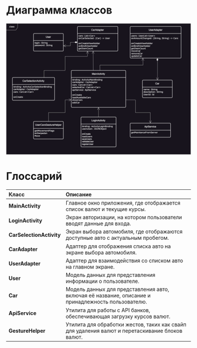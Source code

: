 # Диаграмма классов  

![Диаграмма классов](images/class_diagram.png) 

# Глоссарий

| Класс | Описание |
|:---|:---|
| **MainActivity** | Главное окно приложения, где отображается список валют и текущие курсы. |
| **LoginActivity** | Экран авторизации, на котором пользователи вводят данные для входа. |
| **CarSelectionActivity** | Экран выбора автомобиля, где отображаются доступные авто с актуальным пробегом. |
| **CarAdapter** | Адаптер для отображения списка авто на экране выбора автомобиля. |
| **UserAdapter** | Адаптер для взаимодействия со списком авто на главном экране. |
| **User** | Модель данных для представления информации о пользователе. |
| **Car** | Модель данных для представления авто, включая её название, описание и принадлежность пользователю. |
| **ApiService** | Утилита для работы с API банков, обеспечивающая загрузку курсов валют. |
| **GestureHelper** | Утилита для обработки жестов, таких как свайп для удаления валют и перетаскивание блоков валют. |
